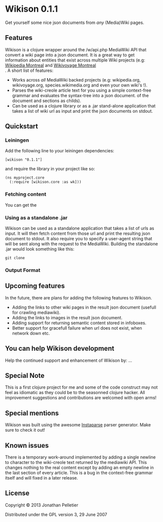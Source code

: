 # Wikison 0.1.1

Get yourself some nice json documents from *any* (Media)Wiki pages.

## Features

Wikison is a clojure wrapper around the /w/api.php MediaWiki API that convert
a wiki page into a json document. It is a great way to get information about
entities that exist across multiple Wiki projects (e.g:
[Wikipedia Montreal](http://en.wikipedia) and [Wikivoyage Montreal]()   
. A short list of features:

+ Works across *all* MediaWiki backed projects (e.g: wikipedia.org,
wikivoyage.org, species.wikimedia.org and even your own wiki's !).
+ Parses the wiki-creole article text for you using a simple context-free 
grammar and evaluates the syntax-tree into a json document.
of the document and sections as childs).
+ Can be used as a clojure library or as a .jar stand-alone application that
takes a list of wiki url as input and print the json documents on stdout.

## Quickstart

### Leiningen
Add the following line to your leiningen dependencies:

    [wikison "0.1.1"]

and require the library in your project like so:

    (ns myproject.core
      (:require [wikison.core :as wk]))

### Fetching content
You can get the 

### Using as a standalone .jar
Wikison can be used as a standalone application that takes a list of
urls as input. It will then fetch content from those url and
print the resulting json document to stdout. It also require you to specify a 
user-agent string that will be sent along with the request to the MediaWiki.
Building the standalone .jar would look something like this:

    git clone 

### Output Format



## Upcoming features

In the future, there are plans for adding the following features to Wikison.

+ Adding the links to other wiki pages in the result json document (usefull for 
crawling mediawiki).
+ Adding the links to images in the result json document.
+ Adding support for returning semantic content stored in infoboxes.
+ Better support for gracefull failure when url does not exist, when network
down etc.

## You can help Wikison development
Help the continued support and enhancement of Wikison by:
...

## Special Note
This is a first clojure project for me and some of the code construct
may not feel as idiomatic as they could be to the seasonned clojure hacker.
All improvement suggestions and contributions are welcomed with open arms!

## Special mentions
Wikison was built using the awesome 
[Instaparse](https://github.com/Engelberg/instaparse) parser generator. 
Make sure to check it out!

## Known issues
There is a temporary work-around implemented by adding a single newline to 
character to the wiki-creole text returned by the mediawiki API. This changes 
nothing to the real content except by adding an empty newline in the last 
section of every article. This is a bug in the context-free grammar itself and 
will fixed in a later release. 

## License

Copyright © 2013 Jonathan Pelletier

Distributed under the GPL version 3, 29 June 2007
